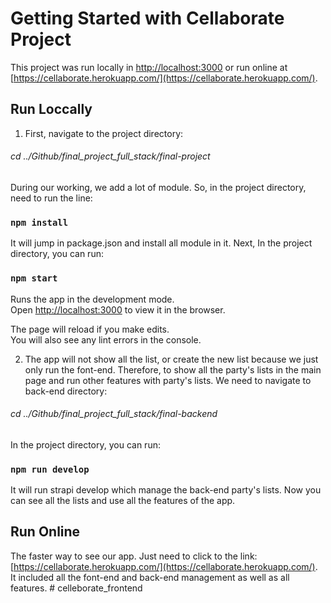 # Getting Started with Cellaborate Project

This project was run locally in [http://localhost:3000](http://localhost:3000) or run online at [https://cellaborate.herokuapp.com/](https://cellaborate.herokuapp.com/). 

## Run Loccally

1. First, navigate to the project directory: 
###### cd ../Github/final_project_full_stack/final-project
During our working, we add a lot of module. So, in the project directory, need to run the line:

### `npm install`

It will jump in package.json and install all module in it. Next, In the project directory, you can run:

### `npm start`

Runs the app in the development mode.\
Open [http://localhost:3000](http://localhost:3000) to view it in the browser.

The page will reload if you make edits.\
You will also see any lint errors in the console.

2. The app will not show all the list, or create the new list because we just only run the font-end. Therefore, to show all the party's lists in the main page and run other features with party's lists. We need to navigate to back-end directory:

###### cd ../Github/final_project_full_stack/final-backend

In the project directory, you can run:

### `npm run develop`

It will run strapi develop which manage the back-end party's lists. Now you can see all the lists and use all the features of the app. 

## Run Online

The faster way to see our app. Just need to click to the link: [https://cellaborate.herokuapp.com/](https://cellaborate.herokuapp.com/). It included all the font-end and back-end management as well as all features. # celleborate_frontend
